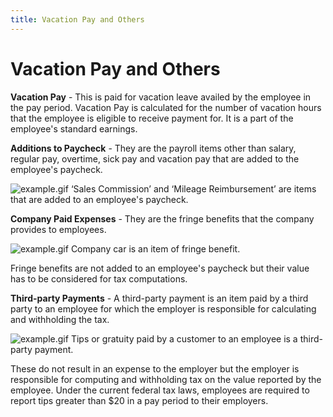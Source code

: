 ```yaml
---
title: Vacation Pay and Others
---
```


# Vacation Pay and Others


**Vacation Pay** - This is paid  for vacation leave availed by the employee in the pay period. Vacation  Pay is calculated for the number of vacation hours that the employee is  eligible to receive payment for. It is a part of the employee's standard  earnings.


**Additions to Paycheck** - They  are the payroll items other than salary, regular pay, overtime, sick pay  and vacation pay that are added to the employee's paycheck.


![example.gif]({{site.prl_baseurl}}/img/example.gif) ‘Sales  Commission’  and ‘Mileage Reimbursement’  are items that are added to an employee's paycheck.


**Company Paid Expenses** - They  are the fringe benefits that the company provides to employees.


![example.gif]({{site.prl_baseurl}}/img/example.gif) Company car is an item of fringe benefit.


Fringe benefits are not added to an employee's paycheck but their value  has to be considered for tax computations.


**Third-party Payments** - A third-party  payment is an item paid by a third party to an employee for which the  employer is responsible for calculating and withholding the tax.


![example.gif]({{site.prl_baseurl}}/img/example.gif) Tips or gratuity paid by a customer to an employee is  a third-party payment.


These do not result in an expense to the employer but the employer is  responsible for computing and withholding tax on the value reported by  the employee. Under the current federal tax laws, employees are required  to report tips greater than $20 in a pay period to their employers.
